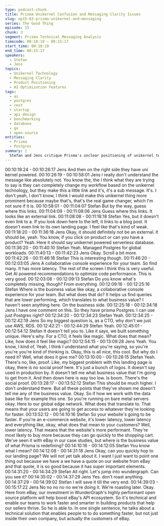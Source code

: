 ```yaml
---
type: podcast-chunk
title: Prisma Unikernel Confusion and Messaging Clarity Issues
slug: ep15-03-prisma-unikernel-and-messaging
series: The Good Thing
episode: 15
chunk: 3
segment: Prisma Technical Messaging Analysis
timecode: 00:10:19 – 00:15:17
start_time: 00:10:19
end_time: 00:15:17
speakers:
  - Stefan
  - Jens
topics:
  - Unikernel Technology
  - Messaging Clarity
  - Product Positioning
  - AI Optimization Features
tags:
  - ai
  - postgres
  - rest
  - startup
  - api-design
  - benchmarking
  - database
  - go
  - open-source
entities:
  - Prisma
  - Postgres
summary: |
  Stefan and Jens critique Prisma's unclear positioning of unikernel technology, noting it's buried as a small link leading to an external blog post rather than being prominently featured. They discuss how technical differentiators like unikernel should be more prominent if they're truly game-changing, and analyze the product's messaging hierarchy and navigation issues.
---
```


00:10:19:24 - 00:10:26:17
Jens
And then on the right side they have uni kernel powered.
00:10:26:19 - 00:10:58:01
Jens
I really don't understand the message like absolutely not. You know the, the I think what they
are trying to say is they can completely change my workflow based on the unikernel technology,
but they make this a little link and it's, it's a sub message. It's. I don't yeah, I don't know, I think I
would make this unikernel thing more prominent because maybe that's, that's the real game
changer, which I'm not sure if it is.
00:10:58:01 - 00:11:04:07
Stefan
But by the way, guess where this links.
00:11:04:09 - 00:11:08:06
Jens
Guess where this links. It looks like an external link.
00:11:08:08 - 00:11:18:18
Stefan
Yes, but it doesn't even link to a. If you look down here to the left, it links to a blog post. It
doesn't even link to its own landing page. I feel like that's kind of weak.
00:11:18:20 - 00:11:36:18
Jens
Okay, it should definitely not be an external. It should be, yeah. You know, if you click on product
or can you have a product? Yeah. Here it should say unikernel powered serverless database.
00:11:36:20 - 00:11:40:10
Stefan
Yeah. Managed Postgres for global workloads.
00:11:40:13 - 00:11:42:23
Jens
Okay. Scroll a bit more.
00:11:42:26 - 00:11:46:18
Stefan
This is interesting though.
00:11:46:20 - 00:12:03:05
Jens
A collaborative console experience for your team. So find many. It has more latency. The rest of
the screen I think this is very useful. Get AI powered recommendations to optimize code
performance. This is very good.
00:12:03:08 - 00:12:09:13
Stefan
Do you know what's completely missing, though? From everything.
00:12:09:16 - 00:12:25:16
Stefan
Where is the business value like okay, a collaborative console experience for your team. But
what does that do? It helps us find queries that are lower performing, which translates to what
business value? I haven't seen anything here. On the business side.
00:12:25:18 - 00:12:34:18
Jens
I have one comment on this. So they have prisma Postgres. I can use just Postgres right?
00:12:34:20 - 00:12:34:23
Stefan
Yeah.
00:12:34:25 - 00:12:42:19
Jens
So my biggest question is, as a CTO, why don't we just use AWS, RDS.
00:12:42:21 - 00:12:44:29
Stefan
Yeah.
00:12:45:01 - 00:12:54:12
Stefan
It doesn't tell you to. Like it says, we built something unique. Here's why. For a CTO, it feels like
magic. What does that mean? Like, how does it feel like magic?
00:12:54:15 - 00:13:09:28
Jens
Yeah. You know, I kind of, Yeah, I think I understand what you're saying, so you're you're you're
kind of thinking is. Okay, this is all nice, this cool. But why do I need it? Well, what does it give
me?
00:13:10:00 - 00:13:28:15
Stefan
Yeah. There's no, like, proof. Like, my biggest problem with this landing page is okay, there is no
social proof here. It's just a bunch of logos. It doesn't say used in production by. It doesn't tell
me what business value that I'm going to get from it. And then down here is way too low. Is
boom. There's the social proof.
00:13:28:17 - 00:13:52:12
Stefan
This should be much higher. I don't understand there. But all these points that they've shown me
doesn't tell me any of the business value. Okay. So if how we work with the data base like for
example this one. So you're running on bare metal servers okay. Here to our global edge
network. What does that translate to. That means that your users are going to get access to
whatever they're looking for faster.
00:13:52:12 - 00:14:10:16
Stefan
So your website's going to be faster. If you're an e-commerce website, it's lower latency, lower
latency and everything like, okay, what does that mean to your customers? Well, lower latency.
That means that the website's more performant. They're most likely to buy more because they
can go quickly to the shopping cart. We've seen it with eBay in our case studies, but where is
the business value of what Prisma is redefining?
00:14:10:16 - 00:14:12:05
Stefan
You know what I mean?
00:14:12:08 - 00:14:31:18
Jens
Okay, can you quickly hop to our landing page? We will not yet talk about it. I want I just want to
point one thing out because we have a we have a quote on our website from eBay and that
quote, it is so good because it has super important elements.
00:14:31:20 - 00:14:34:29
Stefan
All right. Let's jump into wundergraph. Can you see it?
00:14:35:02 - 00:14:37:29
Jens
Yes. don't roast anything.
00:14:37:29 - 00:14:39:02
Stefan
I will save it till the very end.
00:14:39:03 - 00:15:17:22
Jens
No no no no no we're doing it. We're roasting later. Okay. Here from eBay, our investment in
WunderGraph's highly performant open source platform will help boost eBay's API ecosystem.
So it's technical and enable our teams to work faster and smarter in building products that help
our sellers thrive. So he is able to. In one single sentence, he talks about a technical solution
that enables people to to do something faster, but not just inside their own company, but actually
the customers of eBay.